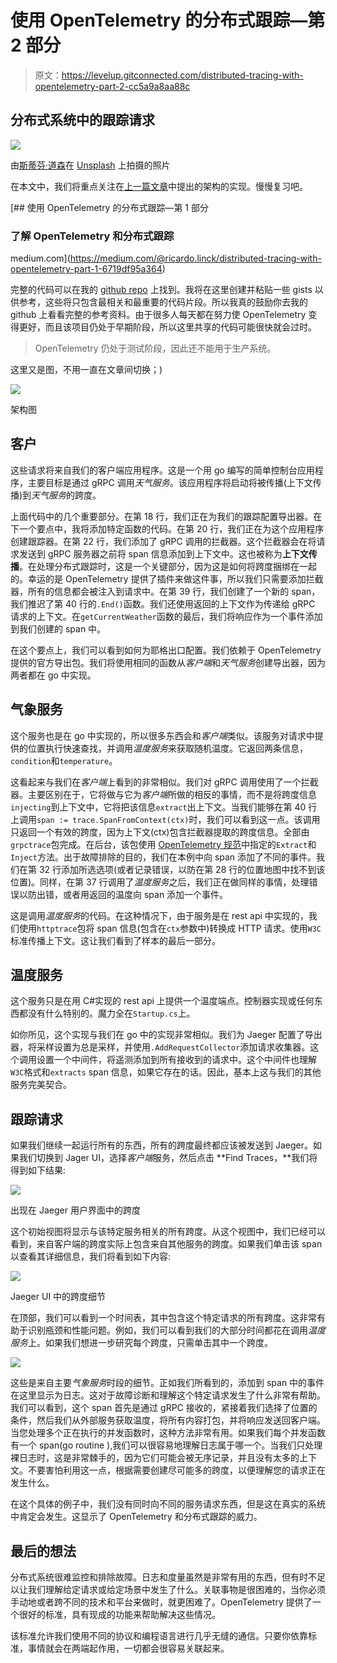 # 使用 OpenTelemetry 的分布式跟踪—第 2 部分

> 原文：<https://levelup.gitconnected.com/distributed-tracing-with-opentelemetry-part-2-cc5a9a8aa88c>

## 分布式系统中的跟踪请求

![](img/3a4bf2304a7888ac8e982b121fe6525e.png)

由[斯蒂芬·道森](https://unsplash.com/@srd844?utm_source=medium&utm_medium=referral)在 [Unsplash](https://unsplash.com?utm_source=medium&utm_medium=referral) 上拍摄的照片

在本文中，我们将重点关注在[上一篇文章](https://medium.com/@ricardo.linck/distributed-tracing-with-opentelemetry-part-1-6719df95a364)中提出的架构的实现。慢慢复习吧。

[](https://medium.com/@ricardo.linck/distributed-tracing-with-opentelemetry-part-1-6719df95a364) [## 使用 OpenTelemetry 的分布式跟踪—第 1 部分

### 了解 OpenTelemetry 和分布式跟踪

medium.com](https://medium.com/@ricardo.linck/distributed-tracing-with-opentelemetry-part-1-6719df95a364) 

完整的代码可以在我的 [github repo](https://github.com/RicardoLinck/distributed-tracing-otel) 上找到。我将在这里创建并粘贴一些 gists 以供参考，这些将只包含最相关和最重要的代码片段。所以我真的鼓励你去我的 github 上看看完整的参考资料。由于很多人每天都在努力使 OpenTelemetry 变得更好，而且该项目仍处于早期阶段，所以这里共享的代码可能很快就会过时。

> OpenTelemetry 仍处于测试阶段，因此还不能用于生产系统。

这里又是图，不用一直在文章间切换；)

![](img/2cacde1882d92f5126c96fe8394aa5c5.png)

架构图

## 客户

这些请求将来自我们的客户端应用程序。这是一个用 go 编写的简单控制台应用程序，主要目标是通过 gRPC 调用*天气服务*。该应用程序将启动将被传播(上下文传播)到*天气服务*的跨度。

上面代码中的几个重要部分。在第 18 行，我们正在为我们的跟踪配置导出器。在下一个要点中，我将添加特定函数的代码。在第 20 行，我们正在为这个应用程序创建跟踪器。在第 22 行，我们添加了 gRPC 调用的拦截器。这个拦截器会在将请求发送到 gRPC 服务器之前将 span 信息添加到上下文中。这也被称为**上下文传播**。在处理分布式跟踪时，这是一个关键部分，因为这是如何将跨度捆绑在一起的。幸运的是 OpenTelemetry 提供了插件来做这件事，所以我们只需要添加拦截器，所有的信息都会被注入到请求中。在第 39 行，我们创建了一个新的 span，我们推迟了第 40 行的`.End()`函数。我们还使用返回的上下文作为传递给 gRPC 请求的上下文。在`getCurrentWeather`函数的最后，我们将响应作为一个事件添加到我们创建的 span 中。

在这个要点上，我们可以看到如何为耶格出口配置。我们依赖于 OpenTelemetry 提供的官方导出包。我们将使用相同的函数从*客户端*和*天气服务*创建导出器，因为两者都在 go 中实现。

## 气象服务

这个服务也是在 go 中实现的，所以很多东西会和*客户端*类似。该服务对请求中提供的位置执行快速查找，并调用*温度服务*来获取随机温度。它返回两条信息，`condition`和`temperature`。

这看起来与我们在*客户端*上看到的非常相似。我们对 gRPC 调用使用了一个拦截器。主要区别在于，它将做与它为*客户端*所做的相反的事情，而不是将跨度信息`injecting`到上下文中，它将把该信息`extract`出上下文。当我们能够在第 40 行上调用`span := trace.SpanFromContext(ctx)`时，我们可以看到这一点。该调用只返回一个有效的跨度，因为上下文(ctx)包含拦截器提取的跨度信息。全部由`grpctrace`包完成。在后台，该包使用 [OpenTelemetry 规范](https://github.com/open-telemetry/opentelemetry-specification/blob/master/specification/context/api-propagators.md)中指定的`Extract`和`Inject`方法。出于故障排除的目的，我们在本例中向 span 添加了不同的事件。我们在第 32 行添加所选选项(或者记录错误，以防在第 28 行的位置地图中找不到该位置)。同样，在第 37 行调用了*温度服务*之后，我们正在做同样的事情，处理错误以防出错，或者用返回的温度向 span 添加一个事件。

这是调用*温度服务*的代码。在这种情况下，由于服务是在 rest api 中实现的，我们使用`httptrace`包将 span 信息(包含在`ctx`参数中)转换成 HTTP 请求。使用`W3C`标准传播上下文。这让我们看到了样本的最后一部分。

## 温度服务

这个服务只是在用 C#实现的 rest api 上提供一个温度端点。控制器实现或任何东西都没有什么特别的。魔力全在`Startup.cs`上。

如你所见，这个实现与我们在 go 中的实现非常相似。我们为 Jaeger 配置了导出器，将采样设置为总是采样，并使用`.AddRequestCollector`添加请求收集器。这个调用设置一个中间件，将遥测添加到所有接收到的请求中。这个中间件也理解`W3C`格式和`extracts` span 信息，如果它存在的话。因此，基本上这与我们的其他服务完美契合。

## 跟踪请求

如果我们继续一起运行所有的东西，所有的跨度最终都应该被发送到 Jaeger。如果我们切换到 Jager UI，选择*客户端*服务，然后点击 **Find Traces，**我们将得到如下结果:

![](img/c9f39cd1aa62d147418351df8b18da61.png)

出现在 Jaeger 用户界面中的跨度

这个初始视图将显示与该特定服务相关的所有跨度。从这个视图中，我们已经可以看到，来自客户端的跨度实际上包含来自其他服务的跨度。如果我们单击该 span 以查看其详细信息，我们将看到如下内容:

![](img/a79b2352ce38708951889d7ce9a79ea8.png)

Jaeger UI 中的跨度细节

在顶部，我们可以看到一个时间表，其中包含这个特定请求的所有跨度。这非常有助于识别瓶颈和性能问题。例如，我们可以看到我们的大部分时间都花在调用*温度服务*上。如果我们想进一步研究每个跨度，只需单击其中一个跨度。

![](img/b94a4d7f345421eb6184f0741372a6a3.png)

这些是来自主要*气象服务*时段的细节。正如我们所看到的，添加到 span 中的事件在这里显示为日志。这对于故障诊断和理解这个特定请求发生了什么非常有帮助。我们可以看到，这个 span 首先是通过 gRPC 接收的，紧接着我们选择了位置的条件，然后我们从外部服务获取温度，将所有内容打包，并将响应发送回客户端。当您处理多个正在执行的并发函数时，这种方法非常有用。如果我们每个并发函数有一个 span(go routine ),我们可以很容易地理解日志属于哪一个。当我们只处理裸日志时，这是非常棘手的，因为它们可能会被无序记录，并且没有太多的上下文。不要害怕利用这一点，根据需要创建尽可能多的跨度，以便理解您的请求正在发生什么。

在这个具体的例子中，我们没有同时向不同的服务请求东西，但是这在真实的系统中肯定会发生。这显示了 OpenTelemetry 和分布式跟踪的威力。

## 最后的想法

分布式系统很难监控和排除故障。日志和度量虽然是非常有用的东西，但有时不足以让我们理解给定请求或给定场景中发生了什么。关联事物是很困难的，当你必须手动地或者跨不同的技术和平台来做时，就更困难了。OpenTelemetry 提供了一个很好的标准，具有现成的功能来帮助解决这些情况。

该标准允许我们使用不同的协议和编程语言进行几乎无缝的通信。只要你依靠标准，事情就会在两端起作用，一切都会很容易关联起来。